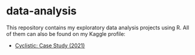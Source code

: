 # data-analysis
This repository contains my exploratory data analysis projects using R. 
All of them can also be found on my Kaggle profile:

* [Cyclistic: Case Study (2021)](https://www.kaggle.com/agatabieganska/cyclistic-case-study-2021)
